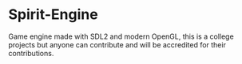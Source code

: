 Spirit-Engine
=============

Game engine made with SDL2 and modern OpenGL, this is a college projects but anyone can contribute and will be accredited for their contributions.
